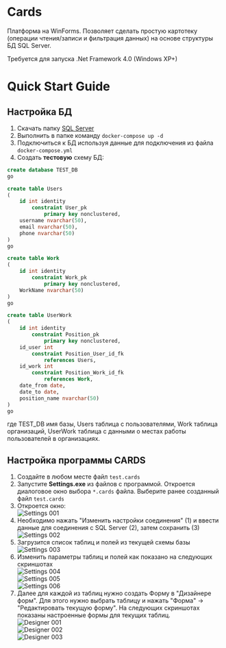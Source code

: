 # Cards

<p>
  Платформа на WinForms. Позволяет сделать простую картотеку (операции чтения/записи и фильтрация данных) на основе структуры БД SQL Server.
</p>
<p>
  Требуется для запуска .Net Framework 4.0 (Windows XP+)
</p>

# Quick Start Guide

## Настройка БД

1. Скачать папку [SQL Server](SQLServer)
2. Выполнить в папке команду `docker-compose up -d`
3. Подключиться к БД используя данные для подключения из файла `docker-compose.yml`
4. Создать **тестовую** схему БД:
```SQL
create database TEST_DB
go

create table Users
(
	id int identity
		constraint User_pk
			primary key nonclustered,
	username nvarchar(50),
	email nvarchar(50),
	phone nvarchar(50)
)
go

create table Work
(
	id int identity
		constraint Work_pk
			primary key nonclustered,
	WorkName nvarchar(50)
)
go

create table UserWork
(
	id int identity
		constraint Position_pk
			primary key nonclustered,
	id_user int
		constraint Position_User_id_fk
			references Users,
	id_work int
		constraint Position_Work_id_fk
			references Work,
	date_from date,
	date_to date,
	position_name nvarchar(50)
)
go
```
где TEST_DB имя базы, Users таблица с пользователями, Work таблица организаций, UserWork таблица с данными о местах работы пользователей в организациях.

## Настройка программы CARDS

1. Создайте в любом месте файл `test.cards`
2. Запустите **Settings.exe** из файлов с программой. Откроется диалоговое окно выбора `*.cards` файла. Выберите ранее созданный файл `test.cards`
3. Откроется окно:
<br/> ![Settings 001](Images/Settings_001.png)
4. Необходимо нажать "Изменить настройки соединения" (1) и ввести данные для соединения с SQL Server (2), затем сохранить (3)
<br/> ![Settings 002](Images/Settings_002.png)
5. Загрузится список таблиц и полей из текущей схемы базы
<br/> ![Settings 003](Images/Settings_003.png)
6. Изменить параметры таблиц и полей как показано на следующих скриншотах
<br/> ![Settings 004](Images/Settings_004.png)
<br/> ![Settings 005](Images/Settings_005.png)
<br/> ![Settings 006](Images/Settings_006.png)
7. Далее для каждой из таблиц нужно создать Форму в "Дизайнере форм". Для этого нужно выбрать таблицу и нажать "Форма" -> "Редактировать текущую форму". На следующих скриншотах показаны настроенные формы для текущих таблиц.
<br/> ![Designer 001](Images/Designer_001.png)
<br/> ![Designer 002](Images/Designer_002.png)
<br/> ![Designer 003](Images/Designer_003.png)
